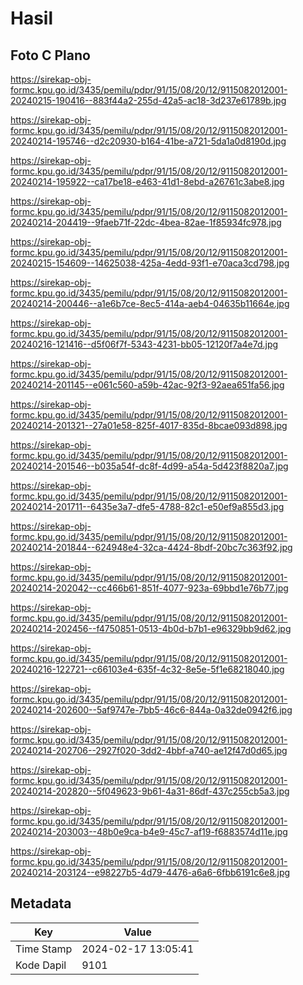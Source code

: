 # Hasil

## Foto C Plano

https://sirekap-obj-formc.kpu.go.id/3435/pemilu/pdpr/91/15/08/20/12/9115082012001-20240215-190416--883f44a2-255d-42a5-ac18-3d237e61789b.jpg

https://sirekap-obj-formc.kpu.go.id/3435/pemilu/pdpr/91/15/08/20/12/9115082012001-20240214-195746--d2c20930-b164-41be-a721-5da1a0d8190d.jpg

https://sirekap-obj-formc.kpu.go.id/3435/pemilu/pdpr/91/15/08/20/12/9115082012001-20240214-195922--ca17be18-e463-41d1-8ebd-a26761c3abe8.jpg

https://sirekap-obj-formc.kpu.go.id/3435/pemilu/pdpr/91/15/08/20/12/9115082012001-20240214-204419--9faeb71f-22dc-4bea-82ae-1f85934fc978.jpg

https://sirekap-obj-formc.kpu.go.id/3435/pemilu/pdpr/91/15/08/20/12/9115082012001-20240215-154609--14625038-425a-4edd-93f1-e70aca3cd798.jpg

https://sirekap-obj-formc.kpu.go.id/3435/pemilu/pdpr/91/15/08/20/12/9115082012001-20240214-200446--a1e6b7ce-8ec5-414a-aeb4-04635b11664e.jpg

https://sirekap-obj-formc.kpu.go.id/3435/pemilu/pdpr/91/15/08/20/12/9115082012001-20240216-121416--d5f06f7f-5343-4231-bb05-12120f7a4e7d.jpg

https://sirekap-obj-formc.kpu.go.id/3435/pemilu/pdpr/91/15/08/20/12/9115082012001-20240214-201145--e061c560-a59b-42ac-92f3-92aea651fa56.jpg

https://sirekap-obj-formc.kpu.go.id/3435/pemilu/pdpr/91/15/08/20/12/9115082012001-20240214-201321--27a01e58-825f-4017-835d-8bcae093d898.jpg

https://sirekap-obj-formc.kpu.go.id/3435/pemilu/pdpr/91/15/08/20/12/9115082012001-20240214-201546--b035a54f-dc8f-4d99-a54a-5d423f8820a7.jpg

https://sirekap-obj-formc.kpu.go.id/3435/pemilu/pdpr/91/15/08/20/12/9115082012001-20240214-201711--6435e3a7-dfe5-4788-82c1-e50ef9a855d3.jpg

https://sirekap-obj-formc.kpu.go.id/3435/pemilu/pdpr/91/15/08/20/12/9115082012001-20240214-201844--624948e4-32ca-4424-8bdf-20bc7c363f92.jpg

https://sirekap-obj-formc.kpu.go.id/3435/pemilu/pdpr/91/15/08/20/12/9115082012001-20240214-202042--cc466b61-851f-4077-923a-69bbd1e76b77.jpg

https://sirekap-obj-formc.kpu.go.id/3435/pemilu/pdpr/91/15/08/20/12/9115082012001-20240214-202456--f4750851-0513-4b0d-b7b1-e96329bb9d62.jpg

https://sirekap-obj-formc.kpu.go.id/3435/pemilu/pdpr/91/15/08/20/12/9115082012001-20240216-122721--c66103e4-635f-4c32-8e5e-5f1e68218040.jpg

https://sirekap-obj-formc.kpu.go.id/3435/pemilu/pdpr/91/15/08/20/12/9115082012001-20240214-202600--5af9747e-7bb5-46c6-844a-0a32de0942f6.jpg

https://sirekap-obj-formc.kpu.go.id/3435/pemilu/pdpr/91/15/08/20/12/9115082012001-20240214-202706--2927f020-3dd2-4bbf-a740-ae12f47d0d65.jpg

https://sirekap-obj-formc.kpu.go.id/3435/pemilu/pdpr/91/15/08/20/12/9115082012001-20240214-202820--5f049623-9b61-4a31-86df-437c255cb5a3.jpg

https://sirekap-obj-formc.kpu.go.id/3435/pemilu/pdpr/91/15/08/20/12/9115082012001-20240214-203003--48b0e9ca-b4e9-45c7-af19-f6883574d11e.jpg

https://sirekap-obj-formc.kpu.go.id/3435/pemilu/pdpr/91/15/08/20/12/9115082012001-20240214-203124--e98227b5-4d79-4476-a6a6-6fbb6191c6e8.jpg


## Metadata

| Key        | Value               |
| ---------- | ------------------- |
| Time Stamp | 2024-02-17 13:05:41 |
| Kode Dapil | 9101                |



